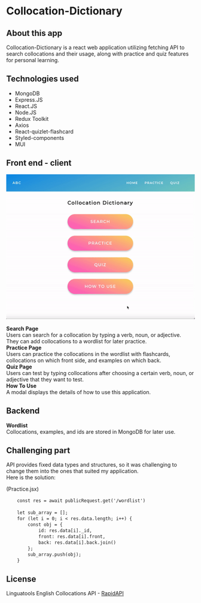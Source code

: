 # Collocation-Dictionary

## About this app
Collocation-Dictionary is a react web application utilizing fetching API to search collocations and their usage, along with practice and quiz features for personal learning.

## Technologies used
- MongoDB
- Express.JS
- React.JS
- Node.JS
- Redux Toolkit
- Axios
- React-quizlet-flashcard
- Styled-components
- MUI

## Front end - client

![screen-gif](./READ.ME-ezgif-5-34249c79c1.gif)

**Search Page**<br/>
Users can search for a collocation by typing a verb, noun, or adjective.<br/>
They can add collocations to a wordlist for later practice.<br/>
**Practice Page**<br/>
Users can practice the collocations in the wordlist with flashcards, collocations on which front side, and examples on which back.<br/>
**Quiz Page**<br/>
Users can test by typing collocations after choosing a certain verb, noun, or adjective that they want to test.<br/>
**How To Use**<br/>
A modal displays the details of how to use this application.

## Backend
**Wordlist**<br/>
Collocations, examples, and ids are stored in MongoDB for later use.

## Challenging part
API provides fixed data types and structures, so it was challenging to change them into the ones that suited my application.<br/>
Here is the solution:

(Practice.jsx)<br/>
```
    const res = await publicRequest.get('/wordlist')

    let sub_array = [];
    for (let i = 0; i < res.data.length; i++) {
        const obj = {
            id: res.data[i]._id,
            front: res.data[i].front,
            back: res.data[i].back.join()
        };
        sub_array.push(obj);
    }
```

## License
Linguatools English Collocations API - [RapidAPI](https://rapidapi.com/hub)


